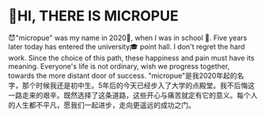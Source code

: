 # 👋HI, THERE IS MICROPUE

😈"micropue" was my name in 2020🥳, when I was in school 🏫. Five years later today has entered the university🎓 point hall. I don't regret the hard work. Since the choice of this path, these happiness and pain must have its meaning. Everyone's life is not ordinary, wish we progress together, towards the more distant door of success.
"micropue"是我2020年起的名字，那个时候我还是初中生。5年后的今天已经步入了大学的点殿堂。我不后悔这一路走来的艰辛。既然选择了这条道路，这些开心与痛苦就定有它的意义。每个人的人生都不平凡，愿我们一起进步，走向更遥远的成功之门。
